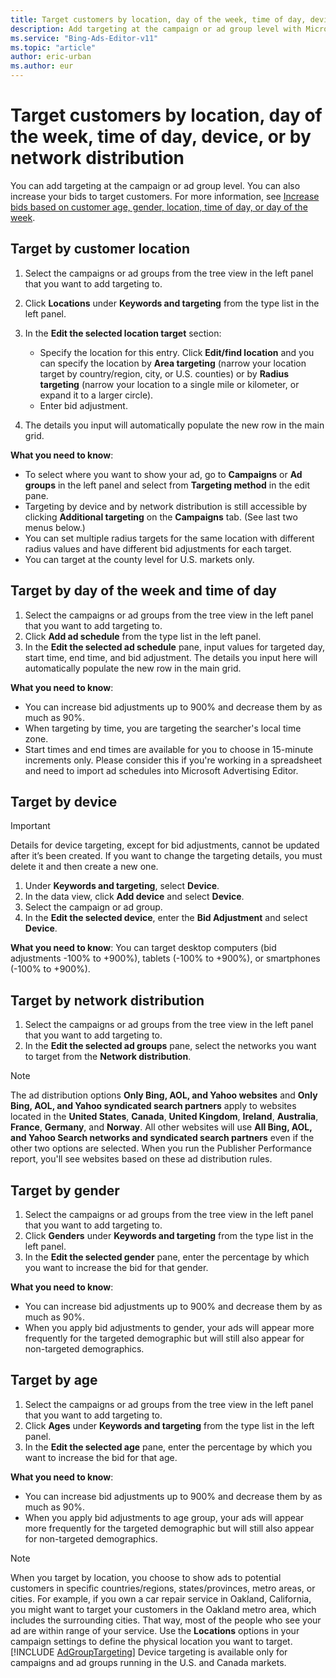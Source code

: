 ```yaml
---
title: Target customers by location, day of the week, time of day, device, or by network distribution
description: Add targeting at the campaign or ad group level with Microsoft Advertising Editor.
ms.service: "Bing-Ads-Editor-v11"
ms.topic: "article"
author: eric-urban
ms.author: eur
---
```


# Target customers by location, day of the week, time of day, device, or by network distribution

You can add targeting at the campaign or ad group level.
You can also increase your bids to target customers. For more information, see [Increase bids based on customer age, gender, location, time of day, or day of the week](./hlp_BAE_PROC_IncrementalBid.md).

## Target by customer location
1. Select the campaigns or ad groups from the tree view in the left panel that you want to add targeting to.
1. Click **Locations** under **Keywords and targeting** from the type list in the left panel.
1. In the **Edit the selected location target** section:
   - Specify the location for this entry. Click **Edit/find location** and you can specify the location by **Area targeting** (narrow your location target by country/region, city, or U.S. counties) or by **Radius targeting** (narrow your location to a single mile or kilometer, or expand it to a larger circle).
   - Enter bid adjustment.

1. The details you input will automatically populate the new row in the main grid.

**What you need to know**: 
- To select where you want to show your ad, go to **Campaigns** or **Ad groups** in the left panel and select from **Targeting method** in the edit pane.
- Targeting by device and by network distribution is still accessible by clicking **Additional targeting** on the **Campaigns** tab. (See last two menus below.)
- You can set multiple radius targets for the same location with different radius values and have different bid adjustments for each target.
- You can target at the county level for U.S. markets only.

## Target by day of the week and time of day
1. Select the campaigns or ad groups from the tree view in the left panel that you want to add targeting to.
1. Click **Add ad schedule** from the type list in the left panel.
1. In the **Edit the selected ad schedule** pane, input values for targeted day, start time, end time, and bid adjustment. The details you input here will automatically populate the new row in the main grid.

**What you need to know**:
- You can increase bid adjustments up to 900% and decrease them by as much as 90%.
- When targeting by time, you are targeting the searcher's local time zone.
- Start times and end times are available for you to choose in 15-minute increments only. Please consider this if you're working in a spreadsheet and need to import ad schedules into Microsoft Advertising Editor.

## Target by device
> [!IMPORTANT]
> Details for device targeting, except for bid adjustments, cannot be updated after it’s been created. If you want to change the targeting details, you must delete it and then create a new one.

1. Under **Keywords and targeting**, select **Device**.
1. In the data view, click **Add device** and select **Device**.
1. Select the campaign or ad group.
1. In the **Edit the selected device**, enter the **Bid Adjustment** and select **Device**.

**What you need to know**:      You can target desktop computers (bid adjustments -100% to +900%), tablets (-100% to +900%), or smartphones (-100% to +900%).

## Target by network distribution
1. Select the campaigns or ad groups from the tree view in the left panel that you want to add targeting to.
1. In the **Edit the selected ad groups** pane, select the networks you want to target from the **Network distribution**.
> [!NOTE]
> The ad distribution options **Only Bing, AOL, and Yahoo websites** and **Only Bing, AOL, and Yahoo syndicated search partners** apply to websites located in the **United States**, **Canada**, **United Kingdom**, **Ireland**, **Australia**, **France**, **Germany**, and **Norway**. All other websites will use **All Bing, AOL, and Yahoo Search networks and syndicated search partners** even if the other two options are selected. When you run the Publisher Performance report, you'll see websites based on these ad distribution rules.

## Target by gender
1. Select the campaigns or ad groups from the tree view in the left panel that you want to add targeting to.
1. Click **Genders** under **Keywords and targeting** from the type list in the left panel.
1. In the **Edit the selected gender** pane, enter the percentage by which you want to increase the bid for that gender.

**What you need to know**:
- You can increase bid adjustments up to 900% and decrease them by as much as 90%.
- When you apply bid adjustments to gender, your ads will appear more frequently for the targeted demographic but will still also appear for non-targeted demographics.

## Target by age
1. Select the campaigns or ad groups from the tree view in the left panel that you want to add targeting to.
1. Click **Ages** under **Keywords and targeting** from the type list in the left panel.
1. In the **Edit the selected age** pane, enter the percentage by which you want to increase the bid for that age.

**What you need to know**:
- You can increase bid adjustments up to 900% and decrease them by as much as 90%.
- When you apply bid adjustments to age group, your ads will appear more frequently for the targeted demographic but will still also appear for non-targeted demographics.

> [!NOTE]
> When you target by location, you choose to show ads to potential customers in specific countries/regions, states/provinces, metro areas, or cities. For example, if you own a car repair service in Oakland, California, you might want to target your customers in the Oakland metro area, which includes the surrounding cities. That way, most of the people who see your ad are within range of your service. Use the **Locations** options in your campaign settings to define the physical location you want to target.
> [!INCLUDE [AdGroupTargeting](./includes/AdGroupTargeting.md)]
> Device targeting is available only for campaigns and ad groups running in the U.S. and Canada markets.


